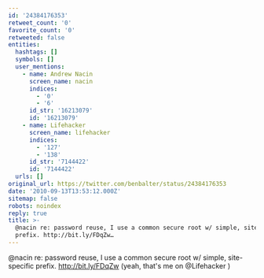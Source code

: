 ```yaml
---
id: '24384176353'
retweet_count: '0'
favorite_count: '0'
retweeted: false
entities:
  hashtags: []
  symbols: []
  user_mentions:
    - name: Andrew Nacin
      screen_name: nacin
      indices:
        - '0'
        - '6'
      id_str: '16213079'
      id: '16213079'
    - name: Lifehacker
      screen_name: lifehacker
      indices:
        - '127'
        - '138'
      id_str: '7144422'
      id: '7144422'
  urls: []
original_url: https://twitter.com/benbalter/status/24384176353
date: '2010-09-13T13:53:12.000Z'
sitemap: false
robots: noindex
reply: true
title: >-
  @nacin re: password reuse, I use a common secure root w/ simple, site-specific
  prefix. http://bit.ly/FDqZw…
---
```


@nacin re: password reuse, I use a common secure root w/ simple, site-specific prefix. http://bit.ly/FDqZw (yeah, that's me on @Lifehacker )